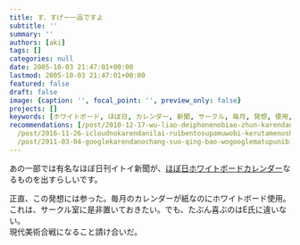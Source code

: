 ```yaml
---
title: す、すげー一品ですよ
subtitle: ''
summary: ''
authors: [aki]
tags: []
categories: null
date: 2005-10-03 21:47:01+00:00
lastmod: 2005-10-03 21:47:01+00:00
featured: false
draft: false
image: {caption: '', focal_point: '', preview_only: false}
projects: []
keywords: [ホワイトボード, ほぼ日, カレンダー, 新聞, サークル, 毎月, 発想, 使用, 一部, 違い]
recommendations: [/post/2010-12-17-wu-liao-deiphonenobiao-zhun-karendaniakapera-slash-he-chang-karendawobiao-shi-surufang-fa/,
  /post/2016-11-26-icloudnokarendanilai-ruibentosupamuwobi-kerutamenoshe-ding-bian-geng/,
  /post/2011-03-04-googlekarendanochang-suo-qing-bao-wogooglematupunibiao-shi-surufang-fa/]
---
```

あの一部では有名なほぼ日刊イトイ新聞が、[ほぼ日ホワイトボードカレンダー](http://www.1101.com/store/calendar/index.html)なるものを出すらしいです。  
  
正直、この発想には参った。毎月のカレンダーが紙なのにホワイトボード使用。  
これは、サークル室に是非置いておきたい。でも、たぶん喜ぶのはE氏に違いない。  
現代美術合戦になること請け合いだ。


